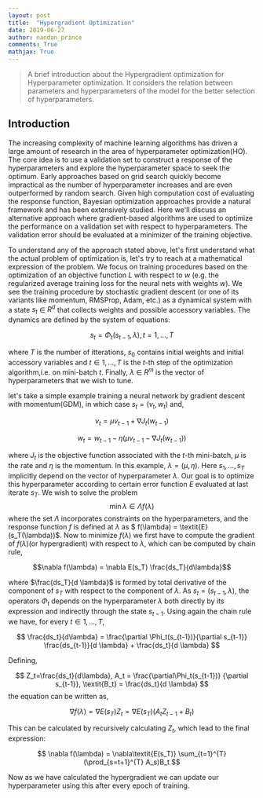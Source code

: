 ```yaml
---
layout: post
title:  "Hypergradient Optimization"
date: 2019-06-27
author: nandan_prince
comments: True
mathjax: True
---
```

>A brief introduction about the Hypergradient optimization for Hyperparameter optimization. It considers the relation between parameters and hyperparameters of the model for the better selection of hyperparameters.
<h2>Introduction</h2>

The increasing complexity of machine learning algorithms has driven a large amount of research in the area of hyperparameter optimization(HO). The core idea is to use a validation set to construct a response of the hyperparameters and explore the hyperparameter space to seek the optimum. Early approaches based on grid search quickly become impractical as the number of hyperparameter increases and are even outperformed by random search. Given high computation cost of evaluating the response function, Bayesian optimization approaches provide a natural framework and has been extensively studied. 
Here we'll discuss an alternative approach where gradient-based algorithms are used to optimize the performance on a validation set with respect to hyperparameters. The validation error should be evaluated at a minimizer of the training objective.

To understand any of the approach stated above, let's first understand what the actual problem of optimization is, let's try to reach at a mathematical expression of the problem. 
We focus on training procedures based on the optimization of an objective function $L$ with respect to $w$ (e.g. the regularized average training loss for the neural nets with weights $w$). We see the training procedure by stochastic gradient descent (or one of its variants like momentum, RMSProp, Adam, etc.) as a dynamical system with a state $s_t$ $\in$ $R^d$ that collects weights and possible accessory variables. The dynamics are defined by the system of equations: 

$$ s_t = \Phi_t(s_{t-1}, \lambda),    t = 1,...,T $$

where $T$ is the number of itterations, $s_0$ contains initial weights and initial accessory variables and $t \in {1,...,T}$ is the $t$-th step of the optimization algorithm,i.e. on mini-batch $t$. Finally, $\lambda$ $\in$ $R^m$ is the vector of hyperparameters that we wish to tune.
 
let's take a simple example training a neural network by gradient descent with momentum(GDM), in which case $s_t = (v_t, w_t)$ and, 


$$v_t = \mu v_{t-1} + \nabla J_t(w_{t-1})$$

$$w_t = w_{t-1} - \eta (\mu v_{t-1} - \nabla J_t(w_{t-1}))$$

where $J_t$ is the objective function associated with the $t$-th mini-batch, $\mu$ is the rate and $\eta$ is the momentum. In this example, $\lambda = (\mu, \eta)$.
Here $s_1,...,s_T$ implicitly depend on the vector of hyperparameter $\lambda$. Our goal is to optimize this hyperparameter according to certain error function $E$ evaluated at last iterate $s_T$. We wish to solve the problem
$$ \min{\lambda \in \Lambda} f(\lambda)$$
where the set $\Lambda$ incorporates constraints on the hyperparameters, and the response function $f$ is defined at $\lambda$ as 
$ f(\lambda) = \textit{E}(s_T(\lambda))\$.
Now to minimize $f$($\lambda$) we first have to compute the gradient of $f(\lambda)$(or hypergradient) with respect to $\lambda$, which can be computed by chain rule,

$$\nabla f(\lambda) = \nabla E(s_T) \frac{ds_T}{d\lambda}$$

where $\frac{ds_T}{d \lambda}$ is formed by total derivative of the component of $s_T$ with respect to the component of $\lambda$. As $s_t = (s_{t-1}, \lambda)$, the operators $\Phi_t$ depends on the hyperparameter $\lambda$ both directly by its expression and indirectly through the state $s_{t-1}$. Using again the chain rule we have, for every $t \in {1,...,T}$,

$$ \frac{ds_t}{d\lambda} = \frac{\partial \Phi_t(s_{t-1})}{\partial s_{t-1}} \frac{ds_{t-1}}{d \lambda} + \frac{ds_t}{d \lambda} $$

Defining,

$$
    Z_t=\frac{ds_t}{d\lambda},  A_t = 
    \frac{\partial\Phi_t(s_{t-1})} {\partial s_{t-1}}, 
    \textit{B_t} = \frac{ds_t}{d \lambda}
$$
the equation can be written as,

$$
    \nabla f(\lambda) = \nabla E(s_T) Z_t = \nabla E(s_T) (A_t Z_{t-1} + B_t)  
$$

This can be calculated by recursively calculating $Z_t$, which lead to the final expression:

$$
     \nabla f(\lambda) = \nabla\textit{E(s_T)}  \sum_{t=1}^{T} (\prod_{s=t+1}^{T} A_s)B_t
$$

Now as we have calculated the hypergradient we can update our hyperparameter using this after every epoch of training. 
